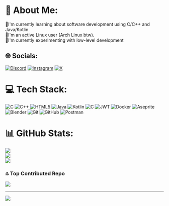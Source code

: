 # 💫 About Me:
🗿I'm currently learning about software development using C/C++ and Java/Kotlin.<br>🗿I'm an active Linux user (Arch Linux btw).<br>🗿I'm currently experimenting with low-level development


## 🌐 Socials:
[![Discord](https://img.shields.io/badge/Discord-%237289DA.svg?logo=discord&logoColor=white)](https://discord.gg/@kerneloso) [![Instagram](https://img.shields.io/badge/Instagram-%23E4405F.svg?logo=Instagram&logoColor=white)](https://instagram.com/@kerneloso) [![X](https://img.shields.io/badge/X-black.svg?logo=X&logoColor=white)](https://x.com/@KernelOso) 

# 💻 Tech Stack:
![C](https://img.shields.io/badge/c-%2300599C.svg?style=for-the-badge&logo=c&logoColor=white) ![C++](https://img.shields.io/badge/c++-%2300599C.svg?style=for-the-badge&logo=c%2B%2B&logoColor=white) ![HTML5](https://img.shields.io/badge/html5-%23E34F26.svg?style=for-the-badge&logo=html5&logoColor=white) ![Java](https://img.shields.io/badge/java-%23ED8B00.svg?style=for-the-badge&logo=openjdk&logoColor=white) ![Kotlin](https://img.shields.io/badge/kotlin-%237F52FF.svg?style=for-the-badge&logo=kotlin&logoColor=white) ![C](https://img.shields.io/badge/c-%2300599C.svg?style=for-the-badge&logo=c&logoColor=white) ![JWT](https://img.shields.io/badge/JWT-black?style=for-the-badge&logo=JSON%20web%20tokens) ![Docker](https://img.shields.io/badge/docker-%230db7ed.svg?style=for-the-badge&logo=docker&logoColor=white) ![Aseprite](https://img.shields.io/badge/Aseprite-FFFFFF?style=for-the-badge&logo=Aseprite&logoColor=#7D929E) ![Blender](https://img.shields.io/badge/blender-%23F5792A.svg?style=for-the-badge&logo=blender&logoColor=white) ![Git](https://img.shields.io/badge/git-%23F05033.svg?style=for-the-badge&logo=git&logoColor=white) ![GitHub](https://img.shields.io/badge/github-%23121011.svg?style=for-the-badge&logo=github&logoColor=white) ![Postman](https://img.shields.io/badge/Postman-FF6C37?style=for-the-badge&logo=postman&logoColor=white)
# 📊 GitHub Stats:
![](https://github-readme-stats.vercel.app/api?username=KernelOso&theme=dark&hide_border=true&include_all_commits=true&count_private=true)<br/>
![](https://github-readme-streak-stats.herokuapp.com/?user=KernelOso&theme=dark&hide_border=true)<br/>
![](https://github-readme-stats.vercel.app/api/top-langs/?username=KernelOso&theme=dark&hide_border=true&include_all_commits=true&count_private=true&layout=compact)

### 🔝 Top Contributed Repo
![](https://github-contributor-stats.vercel.app/api?username=KernelOso&limit=5&theme=dark&combine_all_yearly_contributions=true)

---
[![](https://visitcount.itsvg.in/api?id=KernelOso&icon=0&color=8)](https://visitcount.itsvg.in)

<!-- Proudly created with GPRM ( https://gprm.itsvg.in ) -->
